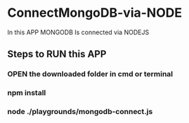 # ConnectMongoDB-via-NODE
In this APP MONGODB Is connected via NODEJS

## Steps to RUN this APP
### OPEN the downloaded folder in cmd or terminal 
### npm install
### node ./playgrounds/mongodb-connect.js

